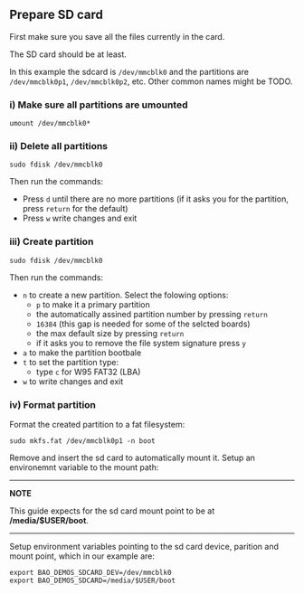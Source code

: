 ## Prepare SD card

First make sure you save all the files currently in the card.

The SD card should be at least.

In this example the sdcard is `/dev/mmcblk0` and the partitions are 
`/dev/mmcblk0p1`, `/dev/mmcblk0p2`, etc. Other common names might be TODO.

### i) Make sure all partitions are umounted

```
umount /dev/mmcblk0*
```

### ii) Delete all partitions

```
sudo fdisk /dev/mmcblk0
```

Then run the commands:

* Press `d` until there are no more partitions (if it asks you for the 
partition, press `return` for the default)
* Press `w` write changes and exit

### iii) Create partition

```
sudo fdisk /dev/mmcblk0
```

Then run the commands:

* `n` to create a new partition. Select the folowing options:
    *  `p` to make it a primary partition
    *  the automatically assined partition number by pressing `return`
    *  `16384` (this gap is needed for some of the selcted boards)
    *  the max default size by pressing `return`
    *  if it asks you to remove the file system signature press `y`
* `a` to make the partition bootbale
* `t` to set the partition type:
    * type `c` for W95 FAT32 (LBA)
* `w` to write changes and exit


### iv) Format partition

Format the created partition to a fat filesystem:

```
sudo mkfs.fat /dev/mmcblk0p1 -n boot
```

Remove and insert the sd card to automatically mount it. Setup an environemnt 
variable to the mount path:

---

**NOTE**

This guide expects for the sd card mount point to be at **/media/$USER/boot**. 

---

Setup environment variables pointing to the sd card device, parition and mount 
point, which in our example are:

```
export BAO_DEMOS_SDCARD_DEV=/dev/mmcblk0
export BAO_DEMOS_SDCARD=/media/$USER/boot
```

